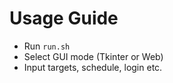 # Usage Guide

- Run `run.sh`
- Select GUI mode (Tkinter or Web)
- Input targets, schedule, login etc.